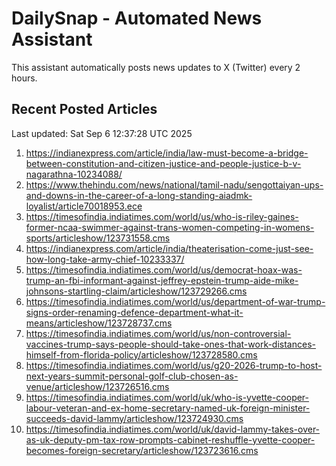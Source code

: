 # DailySnap - Automated News Assistant

This assistant automatically posts news updates to X (Twitter) every 2 hours.

## Recent Posted Articles

Last updated: Sat Sep  6 12:37:28 UTC 2025

1. https://indianexpress.com/article/india/law-must-become-a-bridge-between-constitution-and-citizen-justice-and-people-justice-b-v-nagarathna-10234088/
2. https://www.thehindu.com/news/national/tamil-nadu/sengottaiyan-ups-and-downs-in-the-career-of-a-long-standing-aiadmk-loyalist/article70018953.ece
3. https://timesofindia.indiatimes.com/world/us/who-is-riley-gaines-former-ncaa-swimmer-against-trans-women-competing-in-womens-sports/articleshow/123731558.cms
4. https://indianexpress.com/article/india/theaterisation-come-just-see-how-long-take-army-chief-10233337/
5. https://timesofindia.indiatimes.com/world/us/democrat-hoax-was-trump-an-fbi-informant-against-jeffrey-epstein-trump-aide-mike-johnsons-startling-claim/articleshow/123729266.cms
6. https://timesofindia.indiatimes.com/world/us/department-of-war-trump-signs-order-renaming-defence-department-what-it-means/articleshow/123728737.cms
7. https://timesofindia.indiatimes.com/world/us/non-controversial-vaccines-trump-says-people-should-take-ones-that-work-distances-himself-from-florida-policy/articleshow/123728580.cms
8. https://timesofindia.indiatimes.com/world/us/g20-2026-trump-to-host-next-years-summit-personal-golf-club-chosen-as-venue/articleshow/123726516.cms
9. https://timesofindia.indiatimes.com/world/uk/who-is-yvette-cooper-labour-veteran-and-ex-home-secretary-named-uk-foreign-minister-succeeds-david-lammy/articleshow/123724930.cms
10. https://timesofindia.indiatimes.com/world/uk/david-lammy-takes-over-as-uk-deputy-pm-tax-row-prompts-cabinet-reshuffle-yvette-cooper-becomes-foreign-secretary/articleshow/123723616.cms
